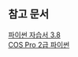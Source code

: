 ## 참고 문서
[파이썬 자습서 3.8](https://docs.python.org/ko/3.8/tutorial/index.html)
<br>
[COS Pro 2급 파이썬](https://dojang.io/course/view.php?id=4)
